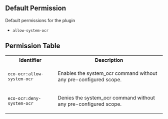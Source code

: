 ## Default Permission

Default permissions for the plugin

- `allow-system-ocr`

## Permission Table

<table>
<tr>
<th>Identifier</th>
<th>Description</th>
</tr>


<tr>
<td>

`eco-ocr:allow-system-ocr`

</td>
<td>

Enables the system_ocr command without any pre-configured scope.

</td>
</tr>

<tr>
<td>

`eco-ocr:deny-system-ocr`

</td>
<td>

Denies the system_ocr command without any pre-configured scope.

</td>
</tr>
</table>

